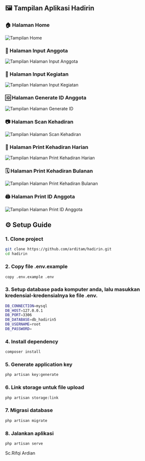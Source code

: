 ## 🖼️ Tampilan Aplikasi Hadirin

### 🏠 Halaman Home
![Tampilan Home](https://github.com/arditam/hadirin/blob/main/public/doc/home.jpg)

### 👤 Halaman Input Anggota
![Tampilan Halaman Input Anggota](https://github.com/arditam/hadirin/blob/main/public/doc/input_anggota.jpg)

### 📝 Halaman Input Kegiatan
![Tampilan Halaman Input Kegiatan](https://github.com/arditam/hadirin/blob/main/public/doc/input_kegiatan.jpg)

### 🆔 Halaman Generate ID Anggota
![Tampilan Halaman Generate ID](https://github.com/arditam/hadirin/blob/main/public/doc/generate_id.jpg)

### 📷 Halaman Scan Kehadiran
![Tampilan Halaman Scan Kehadiran](https://github.com/arditam/hadirin/blob/main/public/doc/scan_kehadiran.jpg)

### 📆 Halaman Print Kehadiran Harian
![Tampilan Halaman Print Kehadiran Harian](https://github.com/arditam/hadirin/blob/main/public/doc/kehadiran_harian.jpg)

### 🗓️ Halaman Print Kehadiran Bulanan
![Tampilan Halaman Print Kehadiran Bulanan](https://github.com/arditam/hadirin/blob/main/public/doc/kehadiran_bulanan.jpg)

### 🖨️ Halaman Print ID Anggota
![Tampilan Halaman Print ID Anggota](https://github.com/arditam/hadirin/blob/main/public/doc/print_id_anggota.jpg)

## ⚙️ Setup Guide

### 1. Clone project
```bash
git clone https://github.com/arditam/hadirin.git
cd hadirin
```
### 2. Copy file .env.example
```bash
copy .env.example .env
```
### 3. Setup database pada komputer anda, lalu masukkan kredensial-kredensialnya ke file .env.
```bash
DB_CONNECTION=mysql
DB_HOST=127.0.0.1
DB_PORT=3306
DB_DATABASE=db_hadirin5
DB_USERNAME=root
DB_PASSWORD=
```

### 4. Install dependency
```bash
composer install
```

### 5. Generate application key
```bash
php artisan key:generate
```
### 6. Link storage untuk file upload
```bash
php artisan storage:link
```
### 7. Migrasi database
```bash
php artisan migrate
```
### 8. Jalankan aplikasi
```bash
php artisan serve
```


Sc.Rifqi Ardian


